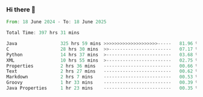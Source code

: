 ### Hi there 👋

<!--
**luoxuanzao/luoxuanzao** is a ✨ _special_ ✨ repository because its `README.md` (this file) appears on your GitHub profile.

Here are some ideas to get you started:

- 🔭 I’m currently working on ...
- 🌱 I’m currently learning ...
- 👯 I’m looking to collaborate on ...
- 🤔 I’m looking for help with ...
- 💬 Ask me about ...
- 📫 How to reach me: ...
- 😄 Pronouns: ...
- ⚡ Fun fact: ...
-->

<!--START_SECTION:waka-->

```rust
From: 18 June 2024 - To: 18 June 2025

Total Time: 397 hrs 31 mins

Java                325 hrs 59 mins >>>>>>>>>>>>>>>>>>>>-----   81.96 %
C                   28 hrs 30 mins  >>-----------------------   07.17 %
Python              14 hrs 37 mins  >------------------------   03.68 %
XML                 10 hrs 55 mins  >------------------------   02.75 %
Properties          2 hrs 36 mins   -------------------------   00.66 %
Text                2 hrs 27 mins   -------------------------   00.62 %
Markdown            2 hrs 7 mins    -------------------------   00.53 %
Groovy              1 hr 33 mins    -------------------------   00.39 %
Java Properties     1 hr 23 mins    -------------------------   00.35 %
```

<!--END_SECTION:waka-->